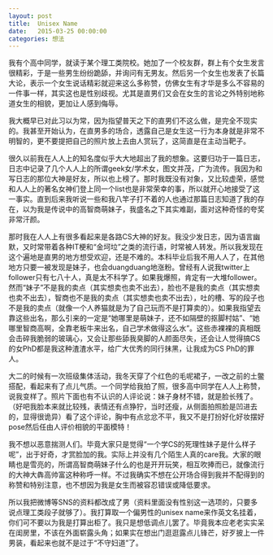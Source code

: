 ```yaml
---
layout: post
title:  Unisex Name
date:   2015-03-25 00:00:00
categories: 想法
---
```


我有个高中同学，就读于某个理工类院校。她加了一个校友群，群上有个女生发言很精彩，于是一些男生纷纷跪舔，并询问有无男友。然后另一个女生也发表了长篇大论，表示一个女生说话精彩就迎来这么多称赞，仿佛女生有才华是多么不容易的一件事一样，其实这也是性别歧视。尤其是直男们又会在女生的言论之外特别地称道女生的相貌，更加让人感到侮辱。

我大概早已对此习以为常，因为指望普天之下的直男们不这么做，是完全不现实的。我甚至开始认为，在直男多的场合，透露自己是女生这一行为本身就是非常不明智的，更不要提把自己的照片放上去由人赏玩了，这简直是在主动当靶子。

很久以前我在人人上的知名度似乎大大地超出了我的想象。这要归功于一篇日志，日志中记录了几个人人上的所谓geek女/学术女，图文并茂，广为流传。我因为和写日志的那位大神是好友，所以也上榜了。那时我既没有对象，又比较虚荣，感觉和人人上的著名女神们登上同一个list也是非常荣幸的事，所以就开心地接受了这一事实。直到后来我听说一些和我八竿子打不着的人也通过那篇日志知道了我的存在，以为我是传说中的高智商萌妹子，我盛名之下其实难副，面对这种奇怪的夸奖非常汗颜。

那时我在人人上有很多看起来是各路CS大神的好友。我没少发日志，因为语言幽默，又时常带着各种IT梗和“金坷垃”之类的流行语，时常被人转发。所以我发现在这个遍地是直男的地方想受欢迎，还是不难的。本科毕业后我不用人人了，在其他地方只要一被发现是妹子，也会duangduang地涨粉。曾经有人说我twitter上follower只有七八十人，真是太不科学了。如果我爆照，肯定有一大堆follower。然而“妹子”不是我的卖点（其实想卖也卖不出去），脸也不是我的卖点（其实想卖也卖不出去），智商也不是我的卖点（其实想卖也卖不出去），吐的槽、写的段子也不是我的卖点（就像一个人养猫就是为了自己玩而不是打算卖的）。如果我指望去靠这些出名，那么引来的一定是“她哪里是萌妹子，还不如隔壁的抠脚村姑”、“她哪里智商高啊，全靠老板牛来出名，自己学术做得这么水”。这些赤裸裸的真相既会击碎我脆弱的玻璃心，又会让那些舔我臭脚的人颜面尽失，还会让人觉得搞CS的女PhD都是我这种渣渣水平，给广大优秀的同行抹黑，让我成为CS PhD的罪人。

大二的时候有一次班级集体活动，我冬天穿了个红色的毛呢裙子，一改之前的土鳖搭配，看起来有了点儿气质。一个同学给我拍了照，很多高中同学在人人上称赞，说我变样了。照片下面也有不认识的人评论说：妹子身材不错，就是脸长残了。（好吧我脸本来就比较残，表情还有点狰狞，当时还瘦，从侧面拍照脸是凹进去的，显得很诡异）看了这个评论，胸中有点忿忿不平，我又不是打扮好化好妆摆好pose然后任由人评价相貌的平面模特！

我不想以恶意揣测人们。毕竟大家只是觉得“一个学CS的死理性妹子是什么样子呢”，出于好奇，才赏脸加的我。实际上并没有几个陌生人真的care我。大家的眼睛也是雪亮的，所谓高智商萌妹子什么的也是开开玩笑，相互吹捧而已，就像流行的大神大犇高帅富这种称呼一样。不过我确实不想在公开场合得到我并不配得到的称赞和特别注意，也不想因为我是女生而被容忍错误或降低要求。

所以我把微博等SNS的资料都改成了男（资料里面没有性别这一选项的，只要多说点理工类段子就够了）。我打算取一个偏男性的unisex name来作英文名挂着，你们可不要以为我是打算出柜了。我只是想低调点儿罢了。毕竟我本应老老实实呆在闺房里，不该在外面崭露头角；如果实在想出门逛逛露点儿锋芒，好歹披上一件男装，看起来也就不是过于“不守妇道”了。